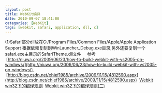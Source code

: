 ```yaml
---
layout: post
title: WebKit编译
date: 2010-09-07 18:41:00
categories: [WebKit]
tags: [webkit, safari, application, dll, c]
---
```

(1)Safari部分dll放在C:/Program Files/Common Files/Apple/Apple Application Support 根据依赖复制到WinLauncher_Debug.exe目录,另外还要复制一个safari.exe主目录的SafariTheme.dll文件
 
 
参考
 [http://niuwa.org/2009/06/23/how-to-build-webkit-with-vs2005-on-windows/](http://niuwa.org/2009/06/23/how-to-build-webkit-with-vs2005-on-windows/) 
 [http://blog.csdn.net/chief1985/archive/2009/11/15/4812590.aspx](http://blog.csdn.net/chief1985/archive/2009/11/15/4812590.aspx)
 [Webkit win32下的编译规则](http://blog.csdn.net/chief1985/archive/2010/12/27/6101566.aspx)
 [Webkit
 win32下的编译规则(二)](http://blog.csdn.net/chief1985/archive/2011/01/07/6123473.aspx)
